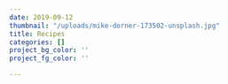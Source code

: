 ```yaml
---
date: 2019-09-12
thumbnail: "/uploads/mike-dorner-173502-unsplash.jpg"
title: Recipes
categories: []
project_bg_color: ''
project_fg_color: ''

---
```

